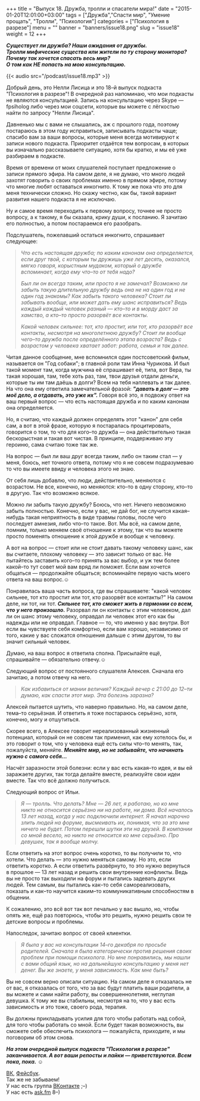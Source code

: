 +++
title = "Выпуск 18. Дружба, тролли и спасатели мира!"
date = "2015-01-20T12:01:00+03:00"
tags = ["Дружба","Спасти мир", "Умение прощать", "Тролли", "Психология"]
categories = ["Психология в разрезе"]
menu = ""
banner = "banners/issue18.png"
slug = "issue18"
weight = 12
+++

***Существует ли дружба? Наши ожидания от дружбы.***<br>
***Тролли мифические существа или жители по ту сторону монитора?***<br>
***Почему так хочется спасать весь мир?***<br>
***О том как НЕ попасть на мою консультацию.***<br>

{{< audio src="/podcast/issue18.mp3" >}}

Добрый день, это Нелли Лисица и это 18–й выпуск подкаста "Психология в разрезе"! В очередной раз напоминаю, что мои подкасты не являются консультацией. Запись на консультацию через Skype — fpsiholog либо через мои соцсети, которые вы можете с лёгкостью найти по запросу "Нелли Лисица". 

Давненько мы с вами не слышались, аж с прошлого года, поэтому постараюсь в этом году исправиться, записывать подкасты чаще; спасибо вам за ваши вопросы, которые меня всегда мотивируют к записи нового подкаста. Приоритет отдаётся тем вопросам, в которых вы изначально рассказываете ситуацию, хотя бы кратко, и мы её уже разбираем в подкасте. 

Время от времени от моих слушателей поступает предложение о записи прямого эфира. На самом деле, я не думаю, что много людей захотят говорить о своих проблемах именно в прямом эфире, потому что многие любят оставаться инкогнито. К тому же пока что это для меня технически сложно. Но скажу честно, как бы, такой вариант развития нашего подкаста я не исключаю. 

Ну и самое время переходить к первому вопросу, точнее не просто вопросу, а к такому, я бы сказала, крику души, к посланию. Я зачитаю его полностью, а потом постараемся его разобрать. 
<!--more-->

Подслушатель, пожелавший остаться инкогнито, спрашивает следующее:

>*Что есть настоящая дружба; по каким канонам она определяется, если друг твой, с которым ты дружишь уже лет десять, оказался, мягко говоря, корыстным мудаком, который о дружбе вспоминает, когда ему что–то от тебя надо?*
>
>*Был ли он всегда таким, или просто я не замечал? Возможно ли забыть такую длительную дружбу ведь она не на один год и не один год знакомы? Как забыть такого человека? Стоит ли забывать вообще, или может дать ему шанс исправиться? Ведь каждый каждый человек разный — кто–то и в морду даст за хамство, а кто–то просто разорвёт все контакты.*
>
>*Какой человек сильнее: тот, кто простит, или тот, кто разорвёт все контакты, несмотря на многолетнюю дружбу? Стоит ли вообще чего–то дружба после определённого этапа возраста? Ведь с возрастом у человека хватает забот: работа, семья и так далее.*

Читая данное сообщение, мне вспомнился один постсоветский фильм, называется он "Год собаки"; в главной роли там Инна Чурикова. И был такой момент там, когда мужчина её спрашивает её, типа, вот Вера, ты такая хорошая, там, тебе хоть раз, там, твои друзья отдали деньги, которые ты им там даёшь в долги? Всем на тебя наплевать и так далее. На что она ему ответила замечательной фразой: ***"давать в долг — это моё дело, а отдавать, это уже их".*** Говоря всё это, я подвожу ответ на ваш первый вопрос — что есть настоящая дружба и по каким канонам она определяется.

Но, я считаю, что каждый должен определять этот "канон" для себя сам, а вот в этой фразе, которую я постаралась процитировать, говорится о том, то что для кого–то дружба — она действительно такая бескорыстная и такая вот чистая. В принципе, поддерживаю эту героиню, сама считаю тоже так же.

На вопрос — был ли ваш друг всегда таким, либо он таким стал — у меня, боюсь, нет точного ответа, потому что я не совсем подразумеваю то что вы имеете ввиду и человека этого не знаю.

От себя лишь добавлю, что люди, действительно, меняются с возрастом. Не все, конечно, но меняются: кто–то в одну сторону, кто–то в другую. Так что возможно всякое. 

Можно ли забыть такую дружбу? Боюсь, что нет. Ничего невозможно забыть полностью. Конечно, если у вас, не дай бог, не случится какая–нибудь такая неприятность в виде травмы головы, после чего последует амнезия, либо что–то такое. Вот. Мы всё, на самом деле, помним, только меняем своё отношение к этому, так что вы можете просто поменять отношение к этой дружбе и вообще к человеку. 

А вот на вопрос — стоит или не стоит давать такому человеку шанс, как вы считаете, плохому человеку — это зависит только от вас. Не пытайтесь заставить кого–то принять за вас выбор, и уж тем более какой–то тут совет мой вам вряд ли поможет. Если вам хочется общаться — продолжайте общаться; вспоминайте первую часть моего ответа на ваш вопрос.☺

Понравилась ваша часть вопроса, где вы спрашиваете: "какой человек сильнее, тот кто простит или тот, кто разорвёт все контакты?" На самом деле, ни тот, ни тот. ***Сильнее тот, кто сможет жить в гармонии со всем, что у него произошло.*** Разорвал ли он контакты с этим человеком, дал ли он шанс этому человеку, оправдал ли человек этот его как бы надежды или не оправдал. Главное — то, что именно у вас внутри. Вот если вы чувствуете себя комфортно, если вам хорошо, независимо от того, какие у вас сложатся отношения дальше с этим другом, то вы значит сильный человек.

Думаю, на ваш вопрос я ответила сполна. Присылайте ещё, спрашивайте — обязательно отвечу.☺

Следующий вопрос от постоянного слушателя Алексея. Сначала его зачитаю, а потом отвечу на него.

>*Как избавиться от мании величия? Каждый вечер с 21:00 до 12–ти думаю, как спасти этот мир. Эта болезнь заразна?*

Алексей пытается шутить, что наверно правильно. Но, на самом деле, тема–то серьёзная. И ответить я тоже постараюсь серьёзно, хотя, конечно, могу и отшутиться.

Скорее всего, в Алексее говорит нереализованный жизненный потенциал, который он не совсем так применил, как ему хотелось бы, и это говорит о том, что у человека ещё есть силы что–то менять, так, пожалуйста, меняйте. ***Меняйте мир, но не забывайте, что начинать нужно с самого себя…***

Насчёт заразности этой болезни: если у вас есть какая–то идея, и вы ей заражаете других, так тогда делайте вместе, реализуйте свои идеи вместе. Так что всё должно получиться.

Следующий вопрос от Ильи.

>*Я — тролль. Что делать? Мне — 26 лет, я работаю, но ко мне никто не относится серьёзно ни на работе, ни дома. Всё началось 13 лет назад, когда у нас подключили интернет. Я начал нарочно злить людей на форуме, высмеивать их, понимая, что за это мне ничего не будет. Потом перешли шутки эти на друзей. В компании со мной весело, но никто не относится ко мне серьёзно. Про девушек, так я вообще молчу.*

Если ответить на этот вопрос очень коротко, то вы получили то, что хотели. Что делать — это нужно меняться самому. Но это, если ответить коротко. А если ответить развёрнуто, то это нужно вернуться в прошлое — 13 лет назад и решить свои внутренние конфликты. Ведь вы не просто так выходили на форум и пытались задевать других людей. Тем самым, вы пытались как–то себя самореализовать, показать и как–то научится каким–то коммуникативным способностям в общении.

К сожалению, это всё вот так вот печально у вас вышло, но, чтобы опять же, ещё раз повторюсь, чтобы это решить, нужно решить свои те детские вопросы и проблемы.

Напоследок, зачитаю вопрос от своей клиентки.

>*Я была у вас на консультации 14–го декабря по просьбе родителей. Сначала я была категорически против решения своих проблем при помощи психолога. Но мне понравились, мы нашли с вами общий язык, но на дальнейшую консультацию у меня нет денег. Вы же знаете, у меня зависимость. Как мне быть?*

Вы не совсем верно описали ситуацию. На самом деле я отказалась не от вас, я отказалась от того, что за вас будут платить ваши родители, а вы можете и сами найти работу, вы совершеннолетняя, неглупая девушка. К тому же вы стабильны, несмотря на то, что у вас есть зависимость и это тоже, своего рода, терапия. 

Вы должны прикладывать усилия для того чтобы работать над собой, для того чтобы работать со мной. Если будет такая возможность, вы сможете себе обеспечить психолога — пожалуйста, приходите, и мы поговорим об этом снова.

***На этом очередной выпуск подкаста "Психология в разрезе" заканчивается. А вот ваши репосты и лайки — приветствуются. Всем пока, пока.*** ☺


<a href="https://vk.com/sunnybunnyf">ВК</a>, <a href="https://www.facebook.com/SunnyBunnyF">Фейсбук</a>.<br>
Так же не забываем!<br>
У нас есть группа <a href="https://vk.com/fpsiholog">ВКонтакте</a> ;–)<br>
У нас есть <a href="http://ask.fm/fpsiholog">ask.fm</a> 8–)